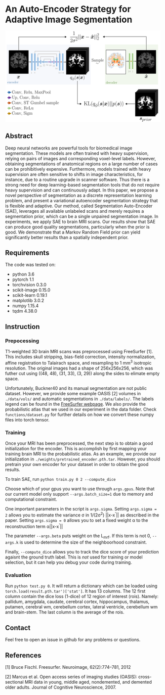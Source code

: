 # An Auto-Encoder Strategy for Adaptive Image Segmentation
<img src="figures/architecture.png" width='600'>

## Abstract
Deep neural networks are powerful tools for biomedical image segmentation. These models are often trained with heavy supervision, relying on pairs of images and corresponding voxel-level labels. However, obtaining segmentations of anatomical regions on a large number of cases can be prohibitively expensive. Furthermore, models trained with heavy supervision are often sensitive to shifts in image characteristics, for instance, due to a routine upgrade in scanner software. Thus there is a strong need for deep learning-based segmentation tools that do not require heavy supervision and can continuously adapt.  In this paper, we propose a novel perspective of segmentation as a discrete representation learning problem, and present a variational autoencoder segmentation strategy that is flexible and adaptive. Our method, called Segmentation Auto-Encoder (SAE), leverages all available unlabeled scans and merely requires a segmentation prior, which can be a single unpaired segmentation image. In experiments, we apply SAE to brain MRI scans. Our results show that SAE can produce good quality segmentations, particularly when the prior is good. We demonstrate that a Markov Random Field prior can yield significantly better results than a spatially independent prior. 

## Requirements
The code was tested on:
- python 3.6
- pytorch 1.1
- torchvision 0.3.0
- scikit-image 0.15.0
- scikit-learn 0.19.1
- matplotlib 3.0.2
- numpy 1.15.4
- tqdm 4.38.0

## Instruction

### Prepocessing 
T1-weighted 3D brain MRI scans was preprocessed using FreeSurfer [1]. This includes skull stripping, bias-field correction, intensity normalization, affine registration to Talairach space, and resampling to 1 mm<sup>3</sup> isotropic resolution. The original images had a shape of 256x256x256, which was futher cut using ((48, 48), (31, 33), (3, 29)) along the sides to elimate empty space. 

Unfortunately, Buckner40 and its manual segmentation are not public dataset. However, we provide some example OASIS [2] volumes in `./data/vols/` and automatic segmentations in `./data/labels/`. The labels legend can be found in the [FreeSurfer webpage](https://surfer.nmr.mgh.harvard.edu/fswiki/FsTutorial/AnatomicalROI/FreeSurferColorLUT). We also provide the probabilistic atlas that we used in our experiment in the data folder. Check `functions/dataset.py` for further details on how we convert these numpy files into torch tensor. 

### Training
Once your MRI has been preprocessed, the next step is to obtain a good initialization for the encoder. This is accomplish by first mapping your training brain MRI to the probabilistic atlas. As an example, we provide our initialization in `./weights/pretrained_encoder.pth.tar`. However, you should pretrain your own encoder for your dataset in order to obtain the good results.

To train SAE, run `python train.py 0 2 --compute_dice`

Choose which of your gpus you want to use through `args.gpus`. Note that our current model only support `--args.batch_size=1` due to memory and computational constraint.

One important parameters in the script is `args.sigma`. Setting `args.sigma = 2` allows you to estimate the variance σ
in 1/(2σ<sup>2</sup>) ||x-x<sup>'</sup>|| as described in the paper. Setting `args.sigma = 0` allows you to set a fixed weight 
α to the reconstruction term α||x-x<sup>'</sup>||

The parameter `--args.beta` puts weight on the L<sub>mrf</sub>. If this term is not 0, `--args.k` is used to determine the size of the neighboorhood constraint. 

Finally, `--compute_dice` allows you to track the dice score of your prediction agaisnt the ground truth label. This is *not* used for training or model selection, but it can help you debug your code during training. 

### Evaluation
Run `python test.py 0`. It will return a dictionary which can be loaded using `torch.load(result.pth.tar')['stat']`. It has 13 columns. The 12 first column contain the dice loss (1-dice) of 12 region of interest (rois). Namely: pallidum, amygdala, caudate, cerebral cortex, hippocampus, thalamus, putamen, cerebral wm, cerebellum cortex, lateral ventricle, cerebellum wm and brain-stem. The last column is the average of the rois.

## Contact
Feel free to open an issue in github for any problems or questions.

## References
[1] Bruce Fischl. Freesurfer. Neuroimage, 62(2):774–781, 2012

[2] Marcus et al. Open access series of imaging studies (OASIS): cross-sectional MRI data
in young, middle aged, nondemented, and demented older adults. Journal of Cognitive
Neuroscience, 2007.
